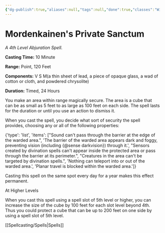 ```yaml
---
{"dg-publish":true,"aliases":null,"tags":null,"done":true,"classes":"Wizard, Artificer,","spellLevel":4,"school":"Abjuration","source":"PHB","permalink":"/spells/mordenkainen-s-private-sanctum/","dgHomeLink":false,"dgPassFrontmatter":true}
---
```


# Mordenkainen's Private Sanctum
*A 4th Level Abjuration Spell.*

**Casting Time:** 10 Minute

**Range:** Point, 120 Feet

**Components:** V S M(a thin sheet of lead, a piece of opaque glass, a wad of cotton or cloth, and powdered chrysolite)

**Duration:** Timed, 24 Hours

You make an area within range magically secure. The area is a cube that can be as small as 5 feet to as large as 100 feet on each side. The spell lasts for the duration or until you use an action to dismiss it.



When you cast the spell, you decide what sort of security the spell provides, choosing any or all of the following properties:



{'type': 'list', 'items': ["Sound can't pass through the barrier at the edge of the warded area.", 'The barrier of the warded area appears dark and foggy, preventing vision (including {@sense darkvision}) through it.', "Sensors created by divination spells can't appear inside the protected area or pass through the barrier at its perimeter.", "Creatures in the area can't be targeted by divination spells.", 'Nothing can teleport into or out of the warded area.', 'Planar travel is blocked within the warded area.']}



Casting this spell on the same spot every day for a year makes this effect permanent.

At Higher Levels

When you cast this spell using a spell slot of 5th level or higher, you can increase the size of the cube by 100 feet for each slot level beyond 4th. Thus you could protect a cube that can be up to 200 feet on one side by using a spell slot of 5th level.

[[Spellcasting/Spells|Spells]]